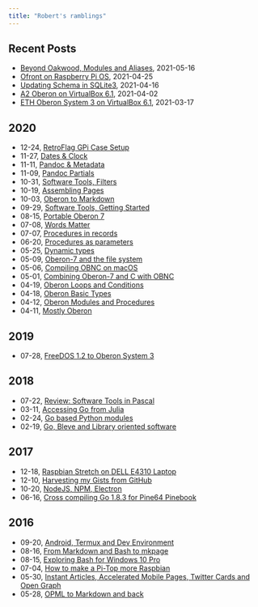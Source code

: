 ```yaml
---
title: "Robert's ramblings"
---
```


Recent Posts
------------

+ [Beyond Oakwood, Modules and Aliases](/blog/2021/05/16/Beyond-Oakwood-Modules-and-Aliases.html), 2021-05-16
+ [Ofront on Raspberry Pi OS](/blog/2021/04/25/Ofront-on-Rasberry-Pi-OS.html), 2021-04-25
+ [Updating Schema in SQLite3](/blog/2021/04/16/Updating-Schema-in-SQLite3.html), 2021-04-16
+ [A2 Oberon on VirtualBox 6.1](/blog/2021/04/02/A2-Oberon-on-VirtualBox-6.1.html), 2021-04-02
+ [ETH Oberon System 3 on VirtualBox 6.1](/blog/2021/03/17/NativeOberon-VirtualBox.html), 2021-03-17

2020
----

 + 12-24, [RetroFlag GPi Case Setup](/blog/2020/12/24/gpi-case-setup.html)
 + 11-27, [Dates & Clock](/blog/2020/11/27/Dates-and-Clock.html)
 + 11-11, [Pandoc & Metadata](/blog/2020/11/11/Pandoc-Metadata.html)
 + 11-09, [Pandoc Partials](/blog/2020/11/09/Pandoc-Partials.html)
 + 10-31, [Software Tools, Filters](/blog/2020/10/31/Filters.html)
 + 10-19, [Assembling Pages](/blog/2020/10/19/Assemble-pages.html)
 + 10-03, [Oberon to Markdown](/blog/2020/10/03/Oberon-to-markdown.html)
 + 09-29, [Software Tools, Getting Started](/blog/2020/09/29/Software-Tools-1.html)
 + 08-15, [Portable Oberon 7](/blog/2020/08/15/Portable-Oberon-7.html)
 + 07-08, [Words Matter](/blog/2020/07/08/words-matter.html)
 + 07-07, [Procedures in records](/blog/2020/07/07/Procedures-in-records.html)
 + 06-20, [Procedures as parameters](/blog/2020/06/20/Procedures-as-parameters.html)
 + 05-25, [Dynamic types](/blog/2020/05/25/Dynamic-types.html)
 + 05-09, [Oberon-7 and the file system](/blog/2020/05/09/Oberon-7-and-the-filesystem.html)
 + 05-06, [Compiling OBNC on macOS](/blog/2020/05/06/Compiling-OBNC-on-macOS.html)
 + 05-01, [Combining Oberon-7 and C with OBNC](/blog/2020/05/01/Combining-Oberon-and-C.html)
 + 04-19, [Oberon Loops and Conditions](/blog/2020/04/19/Mostly-Oberon-Loops-and-Conditions.html)
 + 04-18, [Oberon Basic Types](/blog/2020/04/18/Mostly-Oberon-Basic-Types.html)
 + 04-12, [Oberon Modules and Procedures](/blog/2020/04/12/Mostly-Oberon-Modules.html)
 + 04-11, [Mostly Oberon](/blog/2020/04/11/Mostly-Oberon.html)

2019
----

 + 07-28, [FreeDOS 1.2 to Oberon System 3](/blog/2019/07/28/freedos-to-oberon-system-3.html)

2018
----

 + 07-22, [Review: Software Tools in Pascal](/blog/2018/07/22/software-tools-in-pascal.html)
 + 03-11, [Accessing Go from Julia](/blog/2018/03/11/accessing-go-from-julia.html)
 + 02-24, [Go based Python modules](/blog/2018/02/24/go-based-python-modules.html)
 + 02-19, [Go, Bleve and Library oriented software](/blog/2018/02/19/go-bleve-and-libraries.html)

2017
----

 + 12-18, [Raspbian Stretch on DELL E4310 Laptop](/blog/2017/12/18/raspbian-stretch-on-amd64.html)
 + 12-10, [Harvesting my Gists from GitHub](/blog/2017/12/10/harvesting-my-gists-from-github.html)
 + 10-20, [NodeJS, NPM, Electron](/blog/2017/10/20/node-npm-electron.html)
 + 06-16, [Cross compiling Go 1.8.3 for Pine64 Pinebook](/blog/2017/06/16/cross-compiling-go.html)

2016
----

 + 09-20, [Android, Termux and Dev Environment](/blog/2016/09/20/Android-Termux-Dev-environment.html)
 + 08-16, [From Markdown and Bash to mkpage](/blog/2016/08/16/From-Markdown-and-Bash-to-mkpage.html)
 + 08-15, [Exploring Bash for Windows 10 Pro](/blog/2016/08/15/Setting-up-Go-under-Bash-for-Windows-10.html)
 + 07-04, [How to make a Pi-Top more Raspbian](/blog/2016/07/04/How-To-Make-A-PiTop-More-Raspbian.html)
 + 05-30, [Instant Articles, Accelerated Mobile Pages, Twitter Cards and Open Graph](/blog/2016/05/30/amp-cards-and-open-graph.html)
 + 05-28, [OPML to Markdown and back](/blog/2016/05/28/OPML-to-Markdown-and-back.html)

